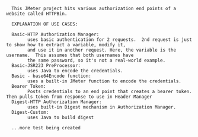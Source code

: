       This JMeter project hits various authorization end points of a website called HTTPBin. 
      
      EXPLANATION OF USE CASES:
      
      Basic-HTTP Authorization Manager:
            uses basic authentication for 2 requests.  2nd request is just to show how to extract a variable, modify it,
            and use it in another request. Here, the variable is the username.  This assumes that both usernames have
            the same password, so it's not a real-world example.
      Basic-JSR223 PreProcessor:
            uses Java to encode the credentials.
      Basic - base64Encode function:
            uses a built-in JMeter function to encode the credentials.
      Bearer Token:
            Posts credentials to an end point that creates a bearer token.  Then pulls token from response to use in Header Manager
      Digest-HTTP Authorization Manager:
            uses built-in Digest mechanism in Authorization Manager.
      Digest-Custom:
            uses Java to build digest
            
      ...more test being created
      

   
